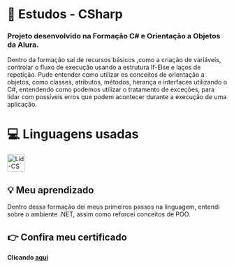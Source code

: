 # 📌 Estudos - CSharp
### Projeto desenvolvido na Formação C# e Orientação a Objetos da Alura. 
Dentro da formação saí de recursos básicos ,como a criação de variáveis, controlar o fluxo de execução usando a estrutura If-Else e laços de repetição. 
Pude entender como utilizar os conceitos de orientação a objetos, como classes, atributos, métodos, herança e interfaces utilizando o C#, entendendo como podemos
utilizar o tratamento de exceções, para lidar com possíveis erros que podem acontecer durante a execução de uma aplicação.

# 💻 Linguagens usadas
<img align="center" alt="Lid-CS" heigt="30" width="40" src="https://cdn.jsdelivr.net/gh/devicons/devicon/icons/csharp/csharp-plain.svg" />

## 💡 Meu aprendizado
Dentro dessa formação dei meus primeiros passos na linguagem, entendi sobre o ambiente .NET, assim como reforcei conceitos de POO.

## 👉 Confira meu certificado 
**Clicando [aqui](https://cursos.alura.com.br/degree/certificate/ef915684-dd77-41ae-a76c-da58bd021ce8)**
